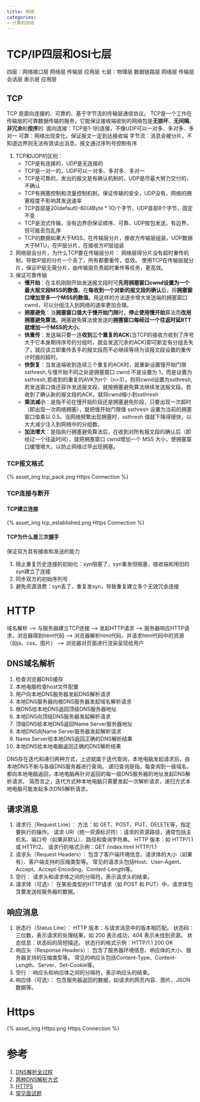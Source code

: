 ```yaml
---
title: 网络
categories: 
- 计算机网络
---
```


# TCP/IP四层和OSI七层
四层：网络接口层 网络层 传输层 应用层
七层：物理层 数据链路层 网络层 传输层 会话层 表示层 应用层

## TCP
TCP 是面向连接的、可靠的、基于字节流的传输层通信协议。
TCP是一个工作在传输层的可靠数据传输的服务，它能保证接收端收到的网络包是**无损坏**、**无间隔**、**非冗余**和**按序**的.
面向连接：TCP是1-1的连接，不像UDP可以一对多、多对多、多对一
可靠：网络出现变化，保证报文一定到达接收端
字节流：消息会被分片，不知道边界则无法有效读出消息，报文通过序列号控制有序

1. TCP和UDP的区别：
    + TCP是有连接的，UDP是无连接的
    + TCP是一对一的，UDP可以一对多、多对多、多对一
    + TCP是可靠的，发出的报文是有确认机制的，UDP是尽最大努力交付的，不确认
    + TCP有拥塞控制和流量控制机制，保证传输的安全，UDP没有，网络的拥塞程度不影响其发送速率
    + TCP首部是20(default)-60(4Byte * 10)个字节，UDP首部8个字节，固定不变
    + TCP是流式传输，没有边界但保证顺序、可靠，UDP按包发送，有边界，但可能丢包乱序
    + TCP的数据如果大于MSS，在传输层分片，接收方传输层组装，UDP数据大于MTU，在IP层分片，在接收方IP层组装
2. 网络层会分片，为什么TCP要在传输层分片：
    网络层得分片没有超时重传机制，导致IP层的分片一个丢了，所有都要重传，低效。
    使用TCP在传输层就分片，保证IP层无需分片，由传输层负责超时重传等任务，更高效。
3. 保证可靠传输
    + **慢开始**：在主机刚刚开始发送报文段时可**先将拥塞窗口cwnd设置为一个最大报文段MSS的数值**。在**每收到一个对新的报文段的确认**后，将**拥塞窗口增加至多一个MSS的数值**。用这样的方法逐步增大发送端的拥塞窗口cwnd，可以分组注入到网络的速率更加合理。
    + **拥塞避免**：当**拥塞窗口值大于慢开始门限**时，**停止使用慢开始**算法而**改用拥塞避免算法**。拥塞避免算法使发送的**拥塞窗口每经过一个往返时延RTT就增加一个MSS的大小**。
    + **快重传**：发送端只要一连**收到三个重复的ACK**(当TCP的接收方收到了序号大于它本身期待序号的分组时，就会发送冗余的ACK)即可断定有分组丢失了，就应该立即重传丢手的报文段而不必继续等待为该报文段设置的重传计时器的超时。
    + **快恢复**：当发送端收到连续三个重复的ACK时，就重新设置慢开始门限 ssthresh,与慢开始不同之处是拥塞窗口 cwnd 不是设置为 1，而是设置为ssthresh,若收到的重复的AVK为n个（n>3），则将cwnd设置为ssthresh,若发送窗口值还容许发送报文段，就按拥塞避免算法继续发送报文段。若收到了确认新的报文段的ACK，就将cwnd缩小到ssthresh
    + **乘法减小**：是指不论在慢开始阶段还是拥塞避免阶段，只要出现一次超时（即出现一次网络拥塞），就把慢开始门限值 ssthresh 设置为当前的拥塞窗口值乘以 0.5。当网络频繁出现拥塞时，ssthresh 值就下降得很快，以大大减少注入到网络中的分组数。
    + **加法增大**：是指执行拥塞避免算法后，在收到对所有报文段的确认后（即经过一个往返时间），就把拥塞窗口 cwnd增加一个 MSS 大小，使拥塞窗口缓慢增大，以防止网络过早出现拥塞。

### TCP报文格式
{% asset_img tcp_pack.png Https Connection %}

### TCP连接与断开
#### TCP建立连接
{% asset_img tcp_established.png Https Connection %}

#### TCP为什么是三次握手
保证双方具有接收和发送的能力

1. 阻止重复历史连接的初始化：syn阻塞了，syn重发但阻塞，接收端和用旧的syn建立了连接
2. 同步双方的初始序列号
3. 避免资源浪费：syn丢了，重复发syn，导致重复建立多个无效冗余连接
# HTTP
域名解析 —> 与服务器建立TCP连接 —> 发起HTTP请求 —> 服务器响应HTTP请求，浏览器得到html代码 —> 浏览器解析html代码，并请求html代码中的资源（如js、css、图片） —> 浏览器对页面进行渲染呈现给用户

## DNS域名解析
1. 检查浏览器DNS缓存
2. 本地电脑检查host文件配置
3. 用户向本地DNS服务器发起DNS解析请求
4. 本地DNS服务器向根DNS服务器发起域名解析请求
5. 根DNS给本地DNS返回顶级DNS服务器地址
6. 本地DNS向顶级DNS服务器发起解析请求
7. 顶级DNS给本地DNS返回Name Server服务器地址
8. 本地DNS向Name Server服务器发起解析请求
9. Name Server给本地DNS返回正确的DNS解析结果
10. 本地DNS给本地电脑返回正确的DNS解析结果

DNS存在迭代和递归两种方式，上述就属于迭代查询，本地电脑发起请求后，由本地DNS不断与各级DNS服务器进行查询。
递归查询是指，每查询到一级域名，都向本地电脑返回，本地电脑再针对返回的每一级DNS服务器的地址发起DNS解析请求。
简而言之，迭代方式种本地电脑只需要发起一次解析请求，递归方式本地电脑可能发起多次DNS解析请求。


## 请求消息
1. 请求行（Request Line）：
    方法：如 GET、POST、PUT、DELETE等，指定要执行的操作。
    请求 URI（统一资源标识符）：请求的资源路径，通常包括主机名、端口号（如果非默认）、路径和查询字符串。
    HTTP 版本：如 HTTP/1.1 或 HTTP/2。
    请求行的格式示例：GET /index.html HTTP/1.1
2. 请求头（Request Headers）：
    包含了客户端环境信息、请求体的大小（如果有）、客户端支持的压缩类型等。
    常见的请求头包括Host、User-Agent、Accept、Accept-Encoding、Content-Length等。
3. 空行：
    请求头和请求体之间的分隔符，表示请求头的结束。
4. 请求体（可选）：
    在某些类型的HTTP请求（如 POST 和 PUT）中，请求体包含要发送给服务器的数据。

## 响应消息
1. 状态行（Status Line）：
    HTTP 版本：与请求消息中的版本相匹配。
    状态码：三位数，表示请求的处理结果，如 200 表示成功，404 表示未找到资源。
    状态信息：状态码的简短描述。
    状态行的格式示例：HTTP/1.1 200 OK
2. 响应头（Response Headers）：
    包含了服务器环境信息、响应体的大小、服务器支持的压缩类型等。
    常见的响应头包括Content-Type、Content-Length、Server、Set-Cookie等。
3. 空行：
    响应头和响应体之间的分隔符，表示响应头的结束。
4. 响应体（可选）：
    包含服务器返回的数据，如请求的网页内容、图片、JSON数据等。

# Https

{% asset_img Https.png Https Connection %}


# 参考
1. [DNS解析全过程](https://blog.csdn.net/bangshao1989/article/details/121913780)
2. [两种DNS解析方式](https://wenku.csdn.net/answer/76d3230357ff42e6a5aa4ef759f507c2#)
3. [HTTPS](https://segmentfault.com/a/1190000021494676)
4. [常见面试题](https://xiaolincoding.com/network/2_http/http_interview.html)
